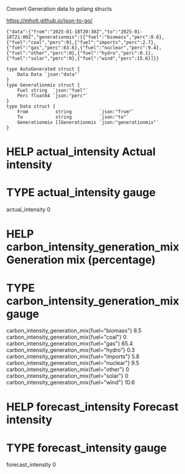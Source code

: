 Convert Generation data to golang structs

https://mholt.github.io/json-to-go/

````
{"data":{"from":"2025-01-18T20:30Z","to":"2025-01-18T21:00Z","generationmix":[{"fuel":"biomass","perc":8.6},{"fuel":"coal","perc":0},{"fuel":"imports","perc":2.7},{"fuel":"gas","perc":63.6},{"fuel":"nuclear","perc":9.4},{"fuel":"other","perc":0},{"fuel":"hydro","perc":0.1},{"fuel":"solar","perc":0},{"fuel":"wind","perc":15.6}]}}
````

````
type AutoGenerated struct {
	Data Data `json:"data"`
}
type Generationmix struct {
	Fuel string  `json:"fuel"`
	Perc float64 `json:"perc"`
}
type Data struct {
	From          string          `json:"from"`
	To            string          `json:"to"`
	Generationmix []Generationmix `json:"generationmix"`
}
````

# HELP actual_intensity Actual intensity 
# TYPE actual_intensity gauge
actual_intensity 0
# HELP carbon_intensity_generation_mix Generation mix (percentage)
# TYPE carbon_intensity_generation_mix gauge
carbon_intensity_generation_mix{fuel="biomass"} 8.5
carbon_intensity_generation_mix{fuel="coal"} 0
carbon_intensity_generation_mix{fuel="gas"} 65.4
carbon_intensity_generation_mix{fuel="hydro"} 0.3
carbon_intensity_generation_mix{fuel="imports"} 5.8
carbon_intensity_generation_mix{fuel="nuclear"} 9.5
carbon_intensity_generation_mix{fuel="other"} 0
carbon_intensity_generation_mix{fuel="solar"} 0
carbon_intensity_generation_mix{fuel="wind"} 10.6
# HELP forecast_intensity Forecast intensity 
# TYPE forecast_intensity gauge
forecast_intensity 0
